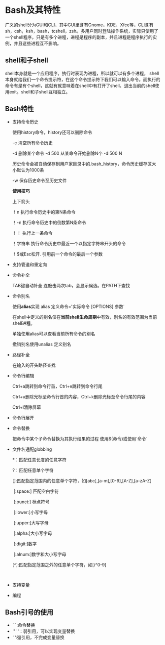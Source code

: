 # Bash及其特性

广义的shell分为GUI和CLI，其中GUI里含有Gnome，KDE，Xfce等，CLI含有sh，csh，ksh，bash，tcshell，zsh。多用户同时登陆操作系统，实际只使用了一个shell程序，只是有多个进程，进程是程序的副本，并且进程是程序执行的实例，并且这些进程互不影响。  

## shell和子shell

shell本身就是一个应用程序，执行时表现为进程，所以就可以有多个进程， shell本身就给我们一个命令提示符，在这个命令提示符下我们可以输入命令，而执行的命令有是有个shell，这就有就意味着在shell中有打开了shell。退出当前的shell使用exit。shell和子shell互相独立。

## Bash特性

- 支持命令历史

  使用history命令，history还可以删除命令

  -c 清空所有命令历史

  -d 删除某个命令 -d 500 从某命令开始删除N个 -d 500 N

  历史命令会被自动保存到用户家目录中的.bash_history，命令历史缓存区大小默认为1000条

  -w 保存历史命令至历史文件

  **使用技巧**

  上下箭头

  ！n                    执行命令历史中的第N条命令

  ！-n                   执行命令历史中的倒数第N条命令

  ！！                   执行上一条命令

  ！字符串            执行命令历史中最近一个以指定字符串开头的命令

  ！$或Esc松开.    引用前一个命令的最后一个参数

- 支持管道和重定向

- 命令补全

  TAB键自动补全  连敲击两次tab，会显示候选。在PATH下查找

- 命令别名

  使用**alias**实现 alias 定义命令='实际命令 [OPTIONS] 参数'

  在shell中定义的别名仅在**当前shell生命周期**中有效，别名的有效范围为当前shell进程。

  单独使用alias可以查看当前所有命令的别名

  撤销别名使用unalias 定义别名

- 路径补全

  在输入的开头路径查找

- 命令行编辑

  Ctrl+a跳转到命令行首，Ctrl+e跳转到命令行尾

  Ctrl+u删除光标至命令行首的内容，Ctrl+k删除光标至命令行尾的内容

  Ctrl+l清除屏幕

- 命令行展开

- 命令替换

  把命令中某个子命令替换为其执行结果的过程 使用$(命令)或使用\`命令`

- 文件名通配globbing

  *：匹配任意长度的任意字符

  ?：匹配任意单个字符

  []:匹配指定范围内的任意单个字符，如[abc],[a-m],[0-9],[A-Z],[a-zA-Z]

  ​     [:space:] 匹配空白字符

  ​     [:punct:] 标点符号

  ​     [:lower:]小写字母

  ​     [:upper:]大写字母

  ​     [:alpha:]大小写字母

  ​     [:digit:]数字

  ​     [:alnum:]数字和大小写字母

  \[^\]:匹配指定范围之外的任意单个字符，如[/^0-9]

  ​

- 支持变量

- 编程

## Bash引号的使用

- \` \`:命令替换
- '' ''：弱引用，可以实现变量替换
- ‘ ’:强引用，不完成变量替换